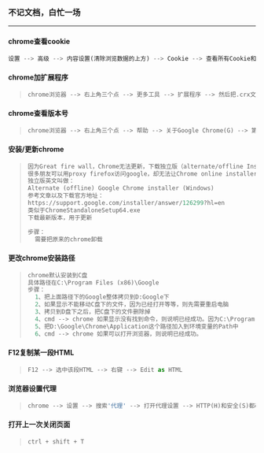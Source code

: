 ### 不记文档，白忙一场

------

#### chrome查看cookie

```python
设置 --> 高级 --> 内容设置(清除浏览数据的上方) --> Cookie --> 查看所有Cookie和网站数据
```

#### chrome加扩展程序

> ```python
> chrome浏览器 --> 右上角三个点 --> 更多工具 --> 扩展程序 --> 然后把.crx文件(比如xpath.crx)拖入到打开的页面即可
> ```

#### chrome查看版本号

> ```python
> chrome浏览器 --> 右上角三个点 --> 帮助 --> 关于Google Chrome(G) --> 第一块内容第三行
> ```

#### 安装/更新chrome

> ```python
> 因为Great fire wall，Chrome无法更新，下载独立版（alternate/offline Installer）的地方
> 很多朋友可以用proxy firefox访问google，却无法让Chrome online installer连网更新。所以需要这个alternate installer：
> 独立版英文叫做：
> Alternate (offline) Google Chrome installer (Windows)
> 参考文章以及下载官方地址：
> https://support.google.com/installer/answer/126299?hl=en
> 类似于ChromeStandaloneSetup64.exe
> 下载最新版本，用于更新
> 
> 步骤：
> 	需要把原来的chrome卸载
> ```
>

#### 更改chrome安装路径

> ```python
> chrome默认安装到C盘
> 具体路径在C:\Program Files (x86)\Google
> 步骤：
> 	1、把上面路径下的Google整体拷贝到D:Google下
> 	2、如果显示不能移动C盘下的文件，因为已经打开等等，则先需要重启电脑
> 	3、拷贝到D盘下之后，把C盘下的文件删除掉
> 	4、cmd --> chrome 如果显示没有找到命令，则说明已经成功。因为C:\Program Files (x86)是在环境变		量中的。
> 	5、把D:\Google\Chrome\Application这个路径加入到环境变量的Path中
> 	6、cmd --> chrome 如果可以打开浏览器，则说明已经成功。
> ```

#### F12复制某一段HTML

> ```python
> F12 --> 选中该段HTML --> 右键 --> Edit as HTML
> ```

#### 浏览器设置代理

> ```python
> chrome --> 设置 --> 搜索'代理' --> 打开代理设置 --> HTTP(H)和安全(S)都改为网上的代理IP和PORT
> ```

#### 打开上一次关闭页面

> ```python
> ctrl + shift + T
> ```


